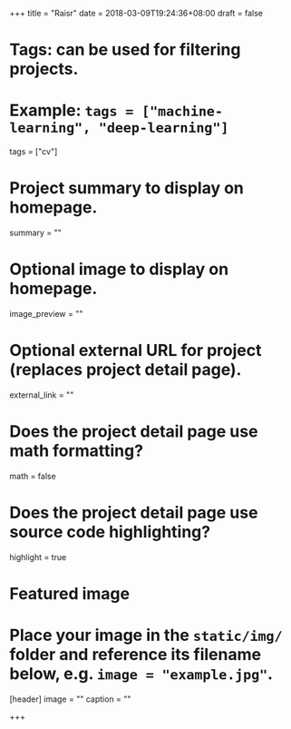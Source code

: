 +++
title = "Raisr"
date = 2018-03-09T19:24:36+08:00
draft = false

# Tags: can be used for filtering projects.
# Example: `tags = ["machine-learning", "deep-learning"]`
tags = ["cv"]

# Project summary to display on homepage.
summary = ""

# Optional image to display on homepage.
image_preview = ""

# Optional external URL for project (replaces project detail page).
external_link = ""

# Does the project detail page use math formatting?
math = false

# Does the project detail page use source code highlighting?
highlight = true

# Featured image
# Place your image in the `static/img/` folder and reference its filename below, e.g. `image = "example.jpg"`.
[header]
image = ""
caption = ""

+++
